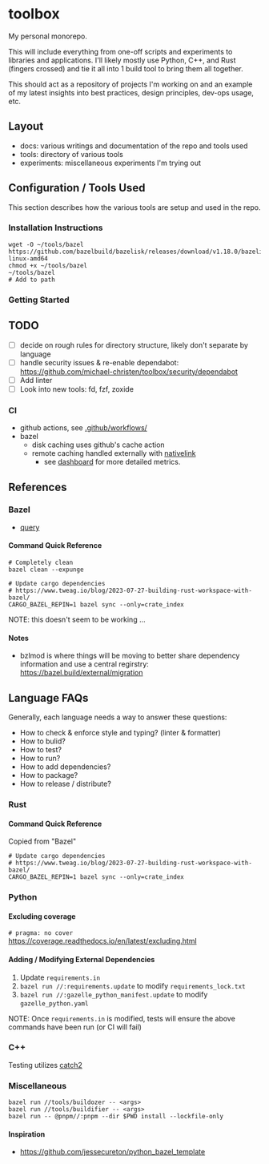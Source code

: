 # toolbox

My personal monorepo.

This will include everything from one-off scripts and experiments to libraries
and applications. I'll likely mostly use Python, C++, and Rust (fingers crossed)
and tie it all into 1 build tool to bring them all together.

This should act as a repository of projects I'm working on and an example of my
latest insights into best practices, design principles, dev-ops usage, etc.

## Layout

- docs: various writings and documentation of the repo and tools used
- tools: directory of various tools
- experiments: miscellaneous experiments I'm trying out

## Configuration / Tools Used

This section describes how the various tools are setup and used in the repo.

### Installation Instructions

```
wget -O ~/tools/bazel https://github.com/bazelbuild/bazelisk/releases/download/v1.18.0/bazelisk-linux-amd64
chmod +x ~/tools/bazel
~/tools/bazel
# Add to path
```

### Getting Started

## TODO

- [ ] decide on rough rules for directory structure, likely don't separate by
      language
- [ ] handle security issues & re-enable dependabot:
      https://github.com/michael-christen/toolbox/security/dependabot
- [ ] Add linter
- [ ] Look into new tools: fd, fzf, zoxide

### CI

- github actions, see [.github/workflows/](.github/workflows/)
- bazel
  - disk caching uses github's cache action
  - remote caching handled externally with
    [nativelink](https://www.nativelink.com/)
    - see
      [dashboard](https://app.nativelink.com/c690e34c-beac-420a-b672-6320b8f5b419/dashboard)
      for more detailed metrics.

## References

### Bazel

- [query](https://bazel.build/query/language)

#### Command Quick Reference

```
# Completely clean
bazel clean --expunge

# Update cargo dependencies
# https://www.tweag.io/blog/2023-07-27-building-rust-workspace-with-bazel/
CARGO_BAZEL_REPIN=1 bazel sync --only=crate_index
```

NOTE: this doesn't seem to be working ...

#### Notes

- bzlmod is where things will be moving to better share dependency information
  and use a central regirstry: https://bazel.build/external/migration

## Language FAQs

Generally, each language needs a way to answer these questions:

- How to check & enforce style and typing? (linter & formatter)
- How to bulid?
- How to test?
- How to run?
- How to add dependencies?
- How to package?
- How to release / distribute?

### Rust

#### Command Quick Reference

Copied from "Bazel"

```
# Update cargo dependencies
# https://www.tweag.io/blog/2023-07-27-building-rust-workspace-with-bazel/
CARGO_BAZEL_REPIN=1 bazel sync --only=crate_index
```

### Python

#### Excluding coverage

`# pragma: no cover` https://coverage.readthedocs.io/en/latest/excluding.html

#### Adding / Modifying External Dependencies

1. Update `requirements.in`
2. `bazel run //:requirements.update` to modify `requirements_lock.txt`
3. `bazel run //:gazelle_python_manifest.update` to modify `gazelle_python.yaml`

NOTE: Once `requirements.in` is modified, tests will ensure the above commands
have been run (or CI will fail)

### C++

Testing utilizes [catch2](https://github.com/catchorg/Catch2)

### Miscellaneous

```
bazel run //tools/buildozer -- <args>
bazel run //tools/buildifier -- <args>
bazel run -- @pnpm//:pnpm --dir $PWD install --lockfile-only
```

#### Inspiration

- https://github.com/jessecureton/python_bazel_template

